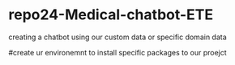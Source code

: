 # repo24-Medical-chatbot-ETE
creating a chatbot using our custom data or specific domain data


#create ur environemnt to install specific packages to our proejct


